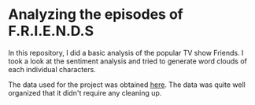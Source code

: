 # Analyzing the episodes of F.R.I.E.N.D.S
In this repository, I did a basic analysis of the popular TV show Friends. I took a look at the sentiment analysis and tried to generate word clouds of each individual characters.

The data used for the project was obtained [here](https://raw.githubusercontent.com/shilpibhattacharyya/Friends_Analysis/master/friends_dataset.csv). The data was quite well organized that it didn't require any cleaning up.
